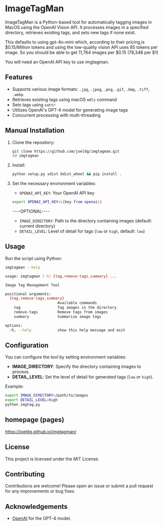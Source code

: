 
# ImageTagMan

ImageTagMan is a Python-based tool for automatically tagging images in MacOS using the OpenAI Vision API. It processes images in a specified directory, retrieves existing tags, and sets new tags if none exist.

This defaults to using gpt-4o-mini which, according to their pricing,is $0.15/Million tokens and using the low-quality vision API uses 85 tokens per image. So you should be able to get 11,764 images per $0.15 (78,348 per $1)

You will need an OpenAI API key to use imgtagman.

## Features

- Supports various image formats: `.jpg`, `.jpeg`, `.png`, `.gif`, `.bmp`, `.tiff`, `.webp`
- Retrieves existing tags using macOS `mdls` command
- Sets tags using `xattr`
- Utilizes OpenAI's GPT-4 model for generating image tags
- Concurrent processing with multi-threading

## Manual Installation

1. Clone the repository:

    ```bash
    git clone https://github.com/joeldg/imgtagman.git
    cd imgtagman
    ```

2. Install:

    ```bash
    python setup.py sdist bdist_wheel && pip install .
    ```

3. Set the necessary environment variables:

    - `OPENAI_API_KEY`: Your OpenAI API key
    ```bash
    export OPENAI_API_KEY=\{key from openai\}
    ```

    ----OPTIONAL----
    - `IMAGE_DIRECTORY`: Path to the directory containing images (default: current directory)
    - `DETAIL_LEVEL`: Level of detail for tags (`low` or `high`, default: `low`)

## Usage

Run the script using Python:

```bash
imgtagman --help

usage: imgtagman [-h] {tag,remove-tags,summary} ...

Image Tag Management Tool

positional arguments:
  {tag,remove-tags,summary}
                        Available commands
    tag                 Tag images in the directory
    remove-tags         Remove tags from images
    summary             Summarize image tags

options:
  -h, --help            show this help message and exit
```

## Configuration

You can configure the tool by setting environment variables:

- **IMAGE_DIRECTORY**: Specify the directory containing images to process.
- **DETAIL_LEVEL**: Set the level of detail for generated tags (`low` or `high`).

Example:

```bash
export IMAGE_DIRECTORY=/path/to/images
export DETAIL_LEVEL=high
python imgtag.py
```

## homepage (pages)
https://joeldg.github.io/imgtagman/

## License

This project is licensed under the MIT License.

## Contributing

Contributions are welcome! Please open an issue or submit a pull request for any improvements or bug fixes.

## Acknowledgements

- [OpenAI](https://openai.com/) for the GPT-4 model.